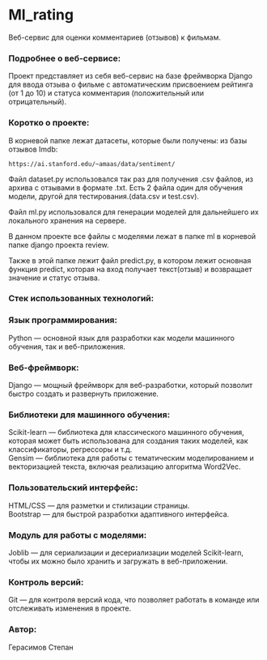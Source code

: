 
#  Ml_rating
Веб-сервис для оценки комментариев (отзывов) к фильмам.
### Подробнее о веб-сервисе:

Проект представляет из себя веб-сервис на базе фреймворка Django для ввода отзыва о фильме с автоматическим присвоением рейтинга (от 1 до 10) и статуса комментария (положительный или отрицательный). 


### Коротко о проекте:

В корневой папке лежат датасеты, которые были получены: из базы отзывов Imdb:
```
https://ai.stanford.edu/~amaas/data/sentiment/
```
Файл dataset.py использовался так раз для получения .csv файлов, из архива с отзывами в формате .txt.
Есть 2 файла один для обучения модели, другой для тестирования.(data.csv и test.csv).

Файл ml.py использовался для генерации моделей для дальнейшего их локального хранения на сервере.

В данном проекте все файлы с моделями лежат в папке ml в корневой папке django проекта review.

Также в этой папке лежит файл predict.py, в котором лежит основная функция predict, которая на вход получает текст(отзыв) и возвращает значение и статус отзыва.




### Стек использованных технологий:


### Язык программирования:
Python — основной язык для разработки как модели машинного обучения, так и веб-приложения.
### Веб-фреймворк:
Django — мощный фреймворк для веб-разработки, который позволит быстро создать и развернуть приложение.
### Библиотеки для машинного обучения:
Scikit-learn — библиотека для классического машинного обучения, которая может быть использована для создания таких моделей, как классификаторы, регрессоры и т.д.\
Gensim — библиотека для работы с тематическим моделированием и векторизацией текста, включая реализацию алгоритма Word2Vec.
### Пользовательский интерфейс:
HTML/CSS — для разметки и стилизации страницы.\
Bootstrap — для быстрой разработки адаптивного интерфейса.
### Модуль для работы с моделями:
Joblib — для сериализации и десериализации моделей Scikit-learn, чтобы их можно было хранить и загружать в веб-приложении.
### Контроль версий:
Git — для контроля версий кода, что позволяет работать в команде или отслеживать изменения в проекте.

### Автор:
Герасимов Степан
